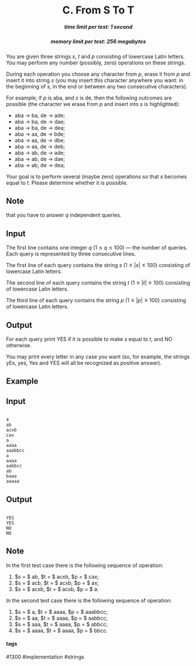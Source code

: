 <h1 style='text-align: center;'> C. From S To T</h1>

<h5 style='text-align: center;'>time limit per test: 1 second</h5>
<h5 style='text-align: center;'>memory limit per test: 256 megabytes</h5>

You are given three strings $s$, $t$ and $p$ consisting of lowercase Latin letters. You may perform any number (possibly, zero) operations on these strings.

During each operation you choose any character from $p$, erase it from $p$ and insert it into string $s$ (you may insert this character anywhere you want: in the beginning of $s$, in the end or between any two consecutive characters). 

For example, if $p$ is aba, and $s$ is de, then the following outcomes are possible (the character we erase from $p$ and insert into $s$ is highlighted):

* aba $\rightarrow$ ba, de $\rightarrow$ ade;
* aba $\rightarrow$ ba, de $\rightarrow$ dae;
* aba $\rightarrow$ ba, de $\rightarrow$ dea;
* aba $\rightarrow$ aa, de $\rightarrow$ bde;
* aba $\rightarrow$ aa, de $\rightarrow$ dbe;
* aba $\rightarrow$ aa, de $\rightarrow$ deb;
* aba $\rightarrow$ ab, de $\rightarrow$ ade;
* aba $\rightarrow$ ab, de $\rightarrow$ dae;
* aba $\rightarrow$ ab, de $\rightarrow$ dea;

Your goal is to perform several (maybe zero) operations so that $s$ becomes equal to $t$. Please determine whether it is possible.

## Note

 that you have to answer $q$ independent queries.

## Input

The first line contains one integer $q$ ($1 \le q \le 100$) — the number of queries. Each query is represented by three consecutive lines.

The first line of each query contains the string $s$ ($1 \le |s| \le 100$) consisting of lowercase Latin letters.

The second line of each query contains the string $t$ ($1 \le |t| \le 100$) consisting of lowercase Latin letters.

The third line of each query contains the string $p$ ($1 \le |p| \le 100$) consisting of lowercase Latin letters.

## Output

For each query print YES if it is possible to make $s$ equal to $t$, and NO otherwise.

You may print every letter in any case you want (so, for example, the strings yEs, yes, Yes and YES will all be recognized as positive answer).

## Example

## Input


```

4
ab
acxb
cax
a
aaaa
aaabbcc
a
aaaa
aabbcc
ab
baaa
aaaaa

```
## Output


```

YES
YES
NO
NO

```
## Note

In the first test case there is the following sequence of operation: 

1. $s = $ ab, $t = $ acxb, $p = $ cax;
2. $s = $ acb, $t = $ acxb, $p = $ ax;
3. $s = $ acxb, $t = $ acxb, $p = $ a.

In the second test case there is the following sequence of operation: 

1. $s = $ a, $t = $ aaaa, $p = $ aaabbcc;
2. $s = $ aa, $t = $ aaaa, $p = $ aabbcc;
3. $s = $ aaa, $t = $ aaaa, $p = $ abbcc;
4. $s = $ aaaa, $t = $ aaaa, $p = $ bbcc.


#### tags 

#1300 #implementation #strings 